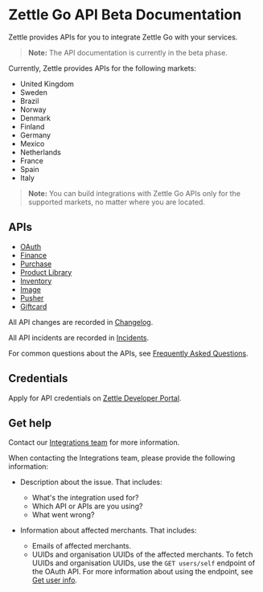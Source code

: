 # Zettle Go API Beta Documentation

Zettle provides APIs for you to integrate Zettle Go with your services.

> **Note:** The API documentation is currently in the beta phase.

Currently, Zettle provides APIs for the following markets:

-   United Kingdom
-   Sweden
-   Brazil
-   Norway
-   Denmark
-   Finland
-   Germany
-   Mexico
-   Netherlands
-   France
-   Spain
-   Italy

> **Note:** You can build integrations with Zettle Go APIs only for the supported markets, no matter where you are located.

## APIs

-   [OAuth](authorization.md)
-   [Finance](finance-api/overview.md)
-   [Purchase](purchase.adoc)
-   [Product Library](product-library.adoc)
-   [Inventory](inventory.md)
-   [Image](image.md)
-   [Pusher](pusher-api/overview.md)
-   [Giftcard](giftcard.md)

All API changes are recorded in [Changelog](CHANGELOG.adoc).

All API incidents are recorded in [Incidents](incidents.md).

For common questions about the APIs, see [Frequently Asked Questions](faq.adoc).

## Credentials

Apply for API credentials on [Zettle Developer Portal](https://developer.zettle.com/register).

## Get help
Contact our [Integrations team](mailto:api@zettle.com) for more information. 

When contacting the Integrations team, please provide the following information:

* Description about the issue. That includes:
    * What's the integration used for?
    * Which API or APIs are you using?
    * What went wrong? 

* Information about affected merchants. That includes:
    * Emails of affected merchants.
    * UUIDs and organisation UUIDs of the affected merchants.
      To fetch UUIDs and organisation UUIDs, use the `GET users/self` endpoint of the OAuth API. For more information about using the endpoint, see [Get user info](authorization.md/#get-user-info).

